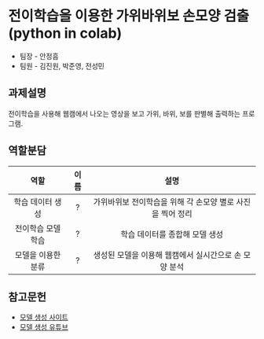 # 전이학습을 이용한 가위바위보 손모양 검출 (python in colab)
- 팀장 - 안정흠
- 팀원 - 김진원, 박준영, 전성민

## 과제설명
전이학습을 사용해 웹캠에서 나오는 영상을 보고 가위, 바위, 보를 판별해 출력하는 프로그램.

## 역할분담

|역할|이름|설명|
|:------:|:---:|:---:|
|학습 데이터 생성|?|가위바위보 전이학습을 위해 각 손모양 별로 사진을 찍어 정리|
|전이학습 모델 학습|?|학습 데이터를 종합해 모델 생성|
|모델을 이용한 분류|?|생성된 모델을 이용해 웹캠에서 실시간으로 손 모양 분석|

## 참고문헌
- [모델 생성 사이트](https://teachablemachine.withgoogle.com)
- [모델 생성 유튜브](https://www.youtube.com/watch?v=URbWejtxK1Q)
